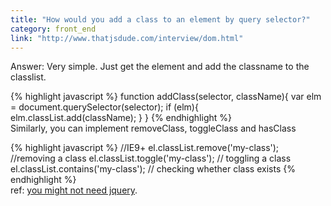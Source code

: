 ```yaml
---
title: "How would you add a class to an element by query selector?"
category: front_end
link: "http://www.thatjsdude.com/interview/dom.html"
---
```

Answer: Very simple. Just get the element and add the classname to the classlist.

{% highlight javascript %}
function addClass(selector, className){
   var elm = document.querySelector(selector);
   if (elm){
      elm.classList.add(className);
   }
}
{% endhighlight %}        
Similarly, you can implement removeClass, toggleClass and hasClass

{% highlight javascript %}
//IE9+
el.classList.remove('my-class'); //removing a class
el.classList.toggle('my-class');  // toggling a class
el.classList.contains('my-class'); // checking whether class exists
{% endhighlight %}        
ref: [you might not need jquery](http://youmightnotneedjquery.com/).
